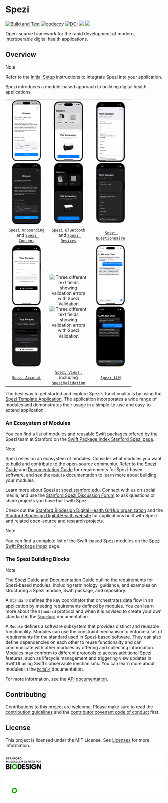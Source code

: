 <!--

This source file is part of the Stanford Spezi open-source project.

SPDX-FileCopyrightText: 2022 Stanford University and the project authors (see CONTRIBUTORS.md)

SPDX-License-Identifier: MIT
  
-->

# Spezi

[![Build and Test](https://github.com/StanfordSpezi/Spezi/actions/workflows/build-and-test.yml/badge.svg)](https://github.com/StanfordSpezi/Spezi/actions/workflows/build-and-test.yml)
[![codecov](https://codecov.io/gh/StanfordSpezi/Spezi/branch/main/graph/badge.svg?token=KHU2K1HTAM)](https://codecov.io/gh/StanfordSpezi/Spezi)
[![DOI](https://zenodo.org/badge/549199889.svg)](https://zenodo.org/badge/latestdoi/549199889)
[![](https://img.shields.io/endpoint?url=https%3A%2F%2Fswiftpackageindex.com%2Fapi%2Fpackages%2FStanfordSpezi%2FSpezi%2Fbadge%3Ftype%3Dswift-versions)](https://swiftpackageindex.com/StanfordSpezi/Spezi)
[![](https://img.shields.io/endpoint?url=https%3A%2F%2Fswiftpackageindex.com%2Fapi%2Fpackages%2FStanfordSpezi%2FSpezi%2Fbadge%3Ftype%3Dplatforms)](https://swiftpackageindex.com/StanfordSpezi/Spezi)


Open-source framework for the rapid development of modern, interoperable digital health applications.

## Overview

> [!NOTE] 
> Refer to the [Initial Setup](https://swiftpackageindex.com/stanfordspezi/spezi/documentation/spezi/initial-setup) instructions to integrate Spezi into your application.

Spezi introduces a module-based approach to building digital health applications. 

<table style="width: 80%">
  <tr>
    <td align="center" width="33.33333%">
      <img src="https://raw.githubusercontent.com/StanfordSpezi/SpeziConsent/main/Sources/SpeziConsent/SpeziConsent.docc/Resources/Consent1.png#gh-light-mode-only" alt="Screenshot displaying the UI of the consent module" width="80%"/>
      <img src="https://raw.githubusercontent.com/StanfordSpezi/SpeziConsent/main/Sources/SpeziConsent/SpeziConsent.docc/Resources/Consent1~dark.png#gh-dark-mode-only" alt="Screenshot displaying the UI of the consent module" width="80%"/>
    </td>
    <td align="center" width="33.33333%">
      <img src="https://raw.githubusercontent.com/StanfordSpezi/SpeziDevices/main/Sources/SpeziDevicesUI/SpeziDevicesUI.docc/Resources/PairedDevices.png#gh-light-mode-only" alt="Screenshot displaying Spezi Devices and Bluetooth pairing user interface" width="80%"/>
      <img src="https://raw.githubusercontent.com/StanfordSpezi/SpeziDevices/main/Sources/SpeziDevicesUI/SpeziDevicesUI.docc/Resources/PairedDevices~dark.png#gh-dark-mode-only" alt="Screenshot displaying Spezi Devices and Bluetooth pairing user interface" width="80%"/>
    </td>
    <td align="center" width="33.33333%">
      <img src="https://raw.githubusercontent.com/StanfordSpezi/SpeziQuestionnaire/main/Sources/SpeziQuestionnaire/SpeziQuestionnaire.docc/Resources/Overview.png#gh-light-mode-only" alt="Screenshot displaying the UI of the questionnaire module" width="80%"/>
      <img src="https://raw.githubusercontent.com/StanfordSpezi/SpeziQuestionnaire/main/Sources/SpeziQuestionnaire/SpeziQuestionnaire.docc/Resources/Overview~dark.png#gh-dark-mode-only" alt="Screenshot displaying the UI of the questionnaire module" width="80%"/>
    </td>
  </tr>
  <tr>
    <td align="center">
      <a href="https://github.com/StanfordSpezi/SpeziOnboarding">
        <code>Spezi Onboarding</code>
      </a> and
      <a href="https://github.com/StanfordSpezi/SpeziConsent">
        <code>Spezi Consent</code>
      </a>
    </td>
    <td align="center">
      <a href="https://github.com/StanfordSpezi/SpeziBluetooth">
        <code>Spezi Bluetooth</code>
      </a> and
      <a href="https://github.com/StanfordSpezi/SpeziDevices">
        <code>Spezi Devices</code>
      </a>
    </td>
    <td align="center">
      <a href="https://github.com/StanfordSpezi/SpeziQuestionnaire">
        <code>Spezi Questionnaire</code>
      </a>
    </td>
  </tr>
  <tr>
    <td align="center">
      <img src="https://raw.githubusercontent.com/StanfordSpezi/SpeziAccount/main/Sources/SpeziAccount/SpeziAccount.docc/Resources/AccountSetup.png#gh-light-mode-only" alt="Screenshot displaying the account setup view with email and password prompt and Sign In with Apple button" width="80%"/>
      <img src="https://raw.githubusercontent.com/StanfordSpezi/SpeziAccount/main/Sources/SpeziAccount/SpeziAccount.docc/Resources/AccountSetup~dark.png#gh-dark-mode-only" alt="Screenshot displaying the account setup view with email and password prompt and Sign In with Apple button" width="80%"/>
    </td>
    <td align="center">
      <img src="https://raw.githubusercontent.com/StanfordSpezi/SpeziViews/main/Sources/SpeziValidation/SpeziValidation.docc/Resources/Validation.png#gh-light-mode-only" alt="Three different text fields showing validation errors with Spezi Validation" width="80%"/>
      <img src="https://raw.githubusercontent.com/StanfordSpezi/SpeziViews/main/Sources/SpeziValidation/SpeziValidation.docc/Resources/Validation~dark.png#gh-dark-mode-only" alt="Three different text fields showing validation errors with Spezi Validation" width="80%"/>
    </td>
    <td align="center">
      <img src="https://raw.githubusercontent.com/StanfordSpezi/SpeziLLM/main/Sources/SpeziLLMLocal/SpeziLLMLocal.docc/Resources/ChatView.png#gh-light-mode-only" alt="Chat view of a locally executed LLM using the Spezi LLM module" width="80%"/>
      <img src="https://raw.githubusercontent.com/StanfordSpezi/SpeziLLM/main/Sources/SpeziLLMLocal/SpeziLLMLocal.docc/Resources/ChatView~dark.png#gh-dark-mode-only" alt="Chat view of a locally executed LLM using the Spezi LLM module" width="80%"/>
    </td>
  </tr>
  <tr>
    <td align="center">
      <a href="https://github.com/StanfordSpezi/SpeziAccount">
        <code>Spezi Account</code>
      </a>
    </td>
    <td align="center">
      <a href="https://github.com/StanfordSpezi/SpeziViews">
        <code>Spezi Views</code>
      </a>, including
      <a href="https://swiftpackageindex.com/StanfordSpezi/SpeziViews/documentation/spezivalidation">
        <code>SpeziValidation</code>
      </a>
    </td>
    <td align="center">
      <a href="https://github.com/StanfordSpezi/SpeziLLM">
        <code>Spezi LLM</code>
      </a>
    </td>
  </tr>
</table>

The best way to get started and explore Spezi’s functionality is by using the [Spezi Template Application](https://github.com/StanfordSpezi/SpeziTemplateApplication).
The application incorporates a wide range of modules and demonstrates their usage in a simple-to-use and easy-to-extend application.


### An Ecosystem of Modules

You can find a list of modules and reusable Swift packages offered by the Spezi team at Stanford on the [Swift Package Index Stanford Spezi page](https://swiftpackageindex.com/StanfordSpezi).

> [!NOTE] 
> Spezi relies on an ecosystem of modules. Consider what modules you want to build and contribute to the open-source community. Refer to the [Spezi Guide](https://swiftpackageindex.com/stanfordspezi/spezi/documentation/spezi/spezi-guide) and [Documentation Guide](https://swiftpackageindex.com/stanfordspezi/spezi/documentation/spezi/documentation-guide) for requirements for Spezi-based software, and see the ``Module`` documentation to learn more about building your modules.

Learn more about Spezi at [spezi.stanford.edu](https://spezi.stanford.edu).
Connect with us on social media, and use the [Stanford Spezi Discussion Forum](https://github.com/orgs/StanfordSpezi/discussions) to ask questions or share projects you have built with Spezi.

Check out the [Stanford Biodesign Digital Health GitHub organization](https://github.com/StanfordBDHG) and the [Stanford Biodesign Digital Health website](https://bdh.stanford.edu) for applications built with Spezi and related open-source and research projects.

> [!NOTE]  
> You can find a complete list of the Swift-based Spezi modules on the [Spezi Swift Package Index](https://swiftpackageindex.com/StanfordSpezi) page.


### The Spezi Building Blocks

> [!NOTE]
> The [Spezi Guide](https://swiftpackageindex.com/stanfordspezi/spezi/documentation/spezi/spezi-guide) and [Documentation Guide](https://swiftpackageindex.com/stanfordspezi/spezi/documentation/spezi/documentation-guide) outline the requirements for Spezi-based modules, including terminology, guidance, and examples on structuring a Spezi module, Swift package, and repository.

A ``Standard`` defines the key coordinator that orchestrates data flow in an application by meeting requirements defined by modules.
You can learn more about the ``Standard`` protocol and when it is advised to create your own standard in the [`Standard`](https://swiftpackageindex.com/stanfordspezi/spezi/documentation/spezi/standard) documentation.

A ``Module`` defines a software subsystem that provides distinct and reusable functionality.
Modules can use the constraint mechanism to enforce a set of requirements for the standard used in Spezi-based software.
They can also define dependencies on each other to reuse functionality and can communicate with other modules by offering and collecting information.
Modules may conform to different protocols to access additional Spezi features, such as lifecycle management and triggering view updates in SwiftUI using Swift’s observable mechanisms.
You can learn more about modules in the [`Module`](https://swiftpackageindex.com/stanfordspezi/spezi/documentation/spezi/module) documentation.


For more information, see the [API documentation](https://swiftpackageindex.com/StanfordSpezi/Spezi/documentation).


## Contributing

Contributions to this project are welcome. Please make sure to read the [contribution guidelines](https://github.com/StanfordSpezi/.github/blob/main/CONTRIBUTING.md) and the [contributor covenant code of conduct](https://github.com/StanfordSpezi/.github/blob/main/CODE_OF_CONDUCT.md) first.


## License

This project is licensed under the MIT License. See [Licenses](https://github.com/StanfordSpezi/Spezi/tree/main/LICENSES) for more information.

![Spezi Footer](https://raw.githubusercontent.com/StanfordSpezi/.github/main/assets/Footer.png#gh-light-mode-only)
![Spezi Footer](https://raw.githubusercontent.com/StanfordSpezi/.github/main/assets/Footer~dark.png#gh-dark-mode-only)
